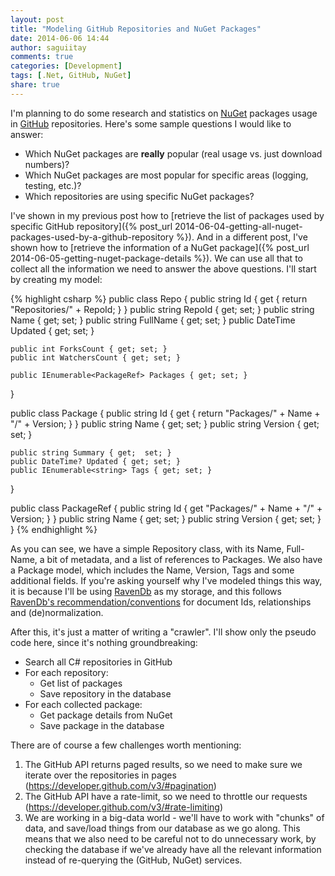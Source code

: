 ```yaml
---
layout: post
title: "Modeling GitHub Repositories and NuGet Packages"
date: 2014-06-06 14:44
author: saguiitay
comments: true
categories: [Development]
tags: [.Net, GitHub, NuGet]
share: true
---
```

I'm planning to do some research and statistics on [NuGet](http://www.nuget.org) packages usage in [GitHub](http://www.github.com) repositories.
Here's some sample questions I would like to answer:

- Which NuGet packages are **really** popular (real usage vs. just download numbers)?
- Which NuGet packages are most popular for specific areas (logging, testing, etc.)?
- Which repositories are using specific NuGet packages?

I've shown in my previous post how to [retrieve the list of packages used by 
specific GitHub repository]({% post_url 2014-06-04-getting-all-nuget-packages-used-by-a-github-repository %}). And in a different post,
I've shown how to [retrieve the information of a NuGet package]({% post_url 2014-06-05-getting-nuget-package-details %}). We can use all 
that to collect all the information we need to answer the above questions. I'll start by creating my model:

{% highlight csharp %}
public class Repo
{
	public string Id { get { return "Repositories/" + RepoId; } }
	public string RepoId { get; set; }
	public string Name { get; set; }
	public string FullName { get; set; }
	public DateTime Updated { get; set; }
 
	public int ForksCount { get; set; }
	public int WatchersCount { get; set; }
 
	public IEnumerable<PackageRef> Packages { get; set; }
}

public class Package
{
	public string Id { get { return "Packages/" + Name + "/" + Version; } }
	public string Name { get; set; }
	public string Version { get; set; }
           
	public string Summary { get;  set; }
	public DateTime? Updated { get; set; }
	public IEnumerable<string> Tags { get; set; }
}

public class PackageRef
{
	public string Id { get "Packages/" + Name + "/" + Version; } }
	public string Name { get; set; }
	public string Version { get; set; }
}
{% endhighlight %}

As you can see, we have a simple Repository class, with its Name, Full-Name, a bit of metadata, and a list of references to Packages.
We also have a Package model, which includes the Name, Version, Tags and some additional fields. If you're asking yourself why I've modeled
things this way, it is because I'll be using [RavenDb](http://ravendb.net/) as my storage, and this follows
[RavenDb's recommendation/conventions](http://ravendb.net/docs/2.5/theory/document-structure-design) for document Ids, relationships and (de)normalization.

After this, it's just a matter of writing a "crawler". I'll show only the pseudo code here, since it's nothing groundbreaking:

- Search all C# repositories in GitHub
- For each repository:
  - Get list of packages
  - Save repository in the database
- For each collected package:
  - Get package details from NuGet
  - Save package in the database

There are of course a few challenges worth mentioning:

1. The GitHub API returns paged results, so we need to make sure we iterate over the repositories in pages (<https://developer.github.com/v3/#pagination>)
2. The GitHub API have a rate-limit, so we need to throttle our requests (<https://developer.github.com/v3/#rate-limiting>)
3. We are working in a big-data world - we'll have to work with "chunks" of data, and save/load things from our database as we go along. This means that we also need to be careful not to do unnecessary work, by checking the database if we've already have all the relevant information instead of re-querying the (GitHub, NuGet) services.